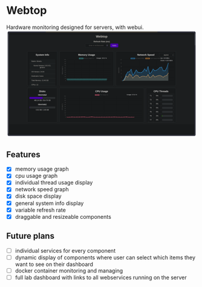 # Webtop
Hardware monitoring designed for servers, with webui.
![img.png](res/img.png)
## Features
- [x] memory usage graph
- [x] cpu usage graph
- [x] individual thread usage display
- [x] network speed graph
- [x] disk space display
- [x] general system info display
- [x] variable refresh rate
- [x] draggable and resizeable components

## Future plans
- [ ] individual services for every component
- [ ] dynamic display of components where user can select which items they want to see on their dashboard
- [ ] docker container monitoring and managing
- [ ] full lab dashboard with links to all webservices running on the server
